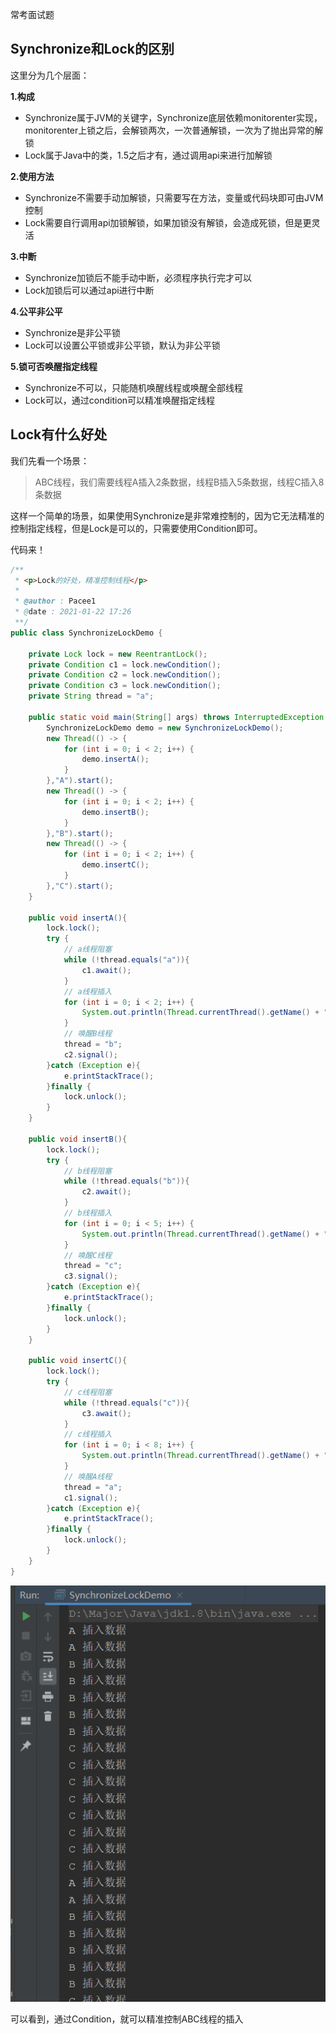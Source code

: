 常考面试题

## Synchronize和Lock的区别

这里分为几个层面：

**1.构成**

- Synchronize属于JVM的关键字，Synchronize底层依赖monitorenter实现，monitorenter上锁之后，会解锁两次，一次普通解锁，一次为了抛出异常的解锁
- Lock属于Java中的类，1.5之后才有，通过调用api来进行加解锁

**2.使用方法**

- Synchronize不需要手动加解锁，只需要写在方法，变量或代码块即可由JVM控制
- Lock需要自行调用api加锁解锁，如果加锁没有解锁，会造成死锁，但是更灵活

**3.中断**

- Synchronize加锁后不能手动中断，必须程序执行完才可以
- Lock加锁后可以通过api进行中断

**4.公平非公平**

- Synchronize是非公平锁
- Lock可以设置公平锁或非公平锁，默认为非公平锁

**5.锁可否唤醒指定线程**

- Synchronize不可以，只能随机唤醒线程或唤醒全部线程
- Lock可以，通过condition可以精准唤醒指定线程

## Lock有什么好处

我们先看一个场景：

> ABC线程，我们需要线程A插入2条数据，线程B插入5条数据，线程C插入8条数据

这样一个简单的场景，如果使用Synchronize是非常难控制的，因为它无法精准的控制指定线程，但是Lock是可以的，只需要使用Condition即可。

代码来！

```java
/**
 * <p>Lock的好处，精准控制线程</p>
 *
 * @author : Pacee1
 * @date : 2021-01-22 17:26
 **/
public class SynchronizeLockDemo {

    private Lock lock = new ReentrantLock();
    private Condition c1 = lock.newCondition();
    private Condition c2 = lock.newCondition();
    private Condition c3 = lock.newCondition();
    private String thread = "a";

    public static void main(String[] args) throws InterruptedException {
        SynchronizeLockDemo demo = new SynchronizeLockDemo();
        new Thread(() -> {
            for (int i = 0; i < 2; i++) {
                demo.insertA();
            }
        },"A").start();
        new Thread(() -> {
            for (int i = 0; i < 2; i++) {
                demo.insertB();
            }
        },"B").start();
        new Thread(() -> {
            for (int i = 0; i < 2; i++) {
                demo.insertC();
            }
        },"C").start();
    }

    public void insertA(){
        lock.lock();
        try {
            // a线程阻塞
            while (!thread.equals("a")){
                c1.await();
            }
            // a线程插入
            for (int i = 0; i < 2; i++) {
                System.out.println(Thread.currentThread().getName() + " 插入数据");
            }
            // 唤醒B线程
            thread = "b";
            c2.signal();
        }catch (Exception e){
            e.printStackTrace();
        }finally {
            lock.unlock();
        }
    }

    public void insertB(){
        lock.lock();
        try {
            // b线程阻塞
            while (!thread.equals("b")){
                c2.await();
            }
            // b线程插入
            for (int i = 0; i < 5; i++) {
                System.out.println(Thread.currentThread().getName() + " 插入数据");
            }
            // 唤醒C线程
            thread = "c";
            c3.signal();
        }catch (Exception e){
            e.printStackTrace();
        }finally {
            lock.unlock();
        }
    }

    public void insertC(){
        lock.lock();
        try {
            // c线程阻塞
            while (!thread.equals("c")){
                c3.await();
            }
            // c线程插入
            for (int i = 0; i < 8; i++) {
                System.out.println(Thread.currentThread().getName() + " 插入数据");
            }
            // 唤醒A线程
            thread = "a";
            c1.signal();
        }catch (Exception e){
            e.printStackTrace();
        }finally {
            lock.unlock();
        }
    }
}
```

![image-20210122173630132](image/image-20210122173630132.png)

可以看到，通过Condition，就可以精准控制ABC线程的插入